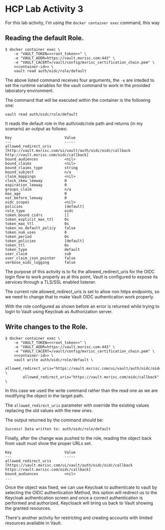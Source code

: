 # HCP Lab Activity 3

For this lab activity, I'm using the ```docker container exec``` command, this way  

## Reading the default Role.

```
$ docker container exec \
    -e "VAULT_TOKEN=<<root_token>>" \
    -e "VAULT_ADDR=https://vault.mxrisc.com:443" \
    -e "VAULT_CACERT=/vault/config/mxrisc_certification_chain.pem" \
    <<container-id>> \ 
    vault read auth/oidc/role/default
```

The above listed command receives four arguments, the ```-e``` are inteded to
set the runtime variables for the vault command to work in the provided
laboratory environment.

<!-- The ```-it ``` options are for capturing the STDIN and to attach a pseudo-TTY
to the command, as we are not using a shell, it's not needed.-->

The command that will be executed within the container is the following one:

```
vault read auth/oidc/role/default
```

It reads the default role in the auth/oidc/role path and returns (in my
scenario) an output as follows:

```
Key                        Value
---                        -----
allowed_redirect_uris      [http://vault.mxrisc.com/ui/vault/auth/oidc/oidc/callback http://vault.mxrisc.com/oidc/callback]
bound_audiences            <nil>
bound_claims               <nil>
bound_claims_type          string
bound_subject              n/a
claim_mappings             <nil>
clock_skew_leeway          0
expiration_leeway          0
groups_claim               n/a
max_age                    0
not_before_leeway          0
oidc_scopes                <nil>
policies                   [default]
role_type                  oidc
token_bound_cidrs          []
token_explicit_max_ttl     0s
token_max_ttl              0s
token_no_default_policy    false
token_num_uses             0
token_period               0s
token_policies             [default]
token_ttl                  0s
token_type                 default
user_claim                 sub
user_claim_json_pointer    false
verbose_oidc_logging       false
```

The purpose of this activity is to fix the allowed_redirect_uris for the OIDC
login flow to work properly as at this point, Vault is configured to expose its
services through a TLS/SSL enabled listener.

The current role allowed_redirect_uris is set to allow non https endpoints, so
we need to change that to make Vault OIDC authentication work properly.

With the role configured as shown before an error is returned while trying to
login to Vault using Keycloak as Authorization server. 

<!-- attach the image -->

## Write changes to the Role.


```
$ docker container exec \
    -e "VAULT_TOKEN=<<root_token>>" \
    -e "VAULT_ADDR=https://vault.mxrisc.com:443" \
    -e "VAULT_CACERT=/vault/config/mxrisc_certification_chain.pem" \
    <<container-id>> \ 
    vault write auth/oidc/role/default \
        allowed_redirect_uris="https://vault.mxrisc.com/ui/vault/auth/oidc/oidc/callback" \
        allowed_redirect_uris="https://vault.mxrisc.com/oidc/callback" \
```

In this case we used the write command rather than the read one as we are
modifying the object in the target path.

The ```allowed_redirect_uris``` parameter with override the existing values replacing
the old values with the new ones.

The output returned by the command should be:

```
Success! Data written to: auth/oidc/role/default
```

Finally, after the change was pushed to the role, reading the object back from
vault must show the proper URLs set.

```
Key                        Value
---                        -----
allowed_redirect_uris      [https://vault.mxrisc.com/ui/vault/auth/oidc/oidc/callback https://vault.mxrisc.com/oidc/callback]
bound_audiences            <nil>
...
```

Once the object was fixed, we can use Keycloak to authenticate to vault by
selecting the OIDC authentication Method, this option will redirect us to the
Keycloak authentication screen and once a correct authentication is performed
and authorized, Keycloack will bring us back to Vault showing the granted
resources.

There's another activity for restricting and creating accounts with limited
resources available in Vault.
